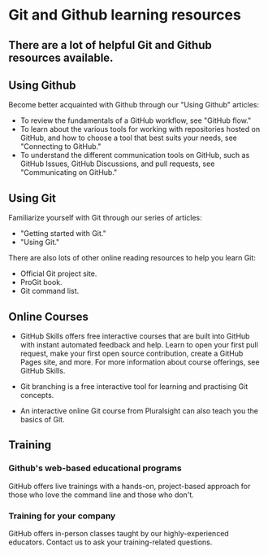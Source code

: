 # Git and Github learning resources
## There are a lot of helpful Git and Github resources available.

## Using Github
Become better acquainted with Github through our "Using Github" articles:
* To review the fundamentals of a GitHub workflow, see "GitHub flow."
* To learn about the various tools for working with repositories hosted on GitHub, and how to choose a tool that best suits your needs, see "Connecting to GitHub."
* To understand the different communication tools on GitHub, such as GitHub Issues, GitHub Discussions, and pull requests, see "Communicating on GitHub."

## Using Git
Familiarize yourself with Git through our series of articles:
* "Getting started with Git."
* "Using Git."

There are also lots of other online reading resources to help you learn Git:
* Official Git project site.
* ProGit book.
* Git command list.

## Online Courses
* GitHub Skills offers free interactive courses that are built into GitHub with instant automated feedback and help. Learn to open your first pull request, make your first open source contribution, create a GitHub Pages site, and more. For more information about course offerings, see GitHub Skills.
  
* Git branching is a free interactive tool for learning and practising Git concepts.
  
* An interactive online Git course from Pluralsight can also teach you the basics of Git.

## Training
### Github's web-based educational programs

GitHub offers live trainings with a hands-on, project-based approach for those who love the command line and those who don't.

### Training for your company
GitHub offers in-person classes taught by our highly-experienced educators. Contact us to ask your training-related questions.
